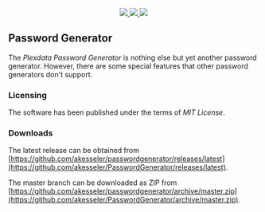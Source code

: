 <p align="center">
  <a href="https://github.com/akesseler/PasswordGenerator/blob/master/LICENSE.md" alt="license">
    <img src="https://img.shields.io/github/license/akesseler/PasswordGenerator.svg" />
  </a>
  <a href="https://github.com/akesseler/PasswordGenerator/releases/latest" alt="latest">
    <img src="https://img.shields.io/github/release/akesseler/PasswordGenerator.svg" />
  </a>
  <a href="https://github.com/akesseler/PasswordGenerator/archive/master.zip" alt="master">
    <img src="https://img.shields.io/github/languages/code-size/akesseler/PasswordGenerator.svg" />
  </a>
</p>

## Password Generator

The _Plexdata Password Generator_ is nothing else but yet another password generator. However, there are some 
special features that other password generators don't support. 

### Licensing

The software has been published under the terms of _MIT License_.

### Downloads

The latest release can be obtained from [https://github.com/akesseler/passwordgenerator/releases/latest](https://github.com/akesseler/PasswordGenerator/releases/latest).

The master branch can be downloaded as ZIP from [https://github.com/akesseler/passwordgenerator/archive/master.zip](https://github.com/akesseler/PasswordGenerator/archive/master.zip).

